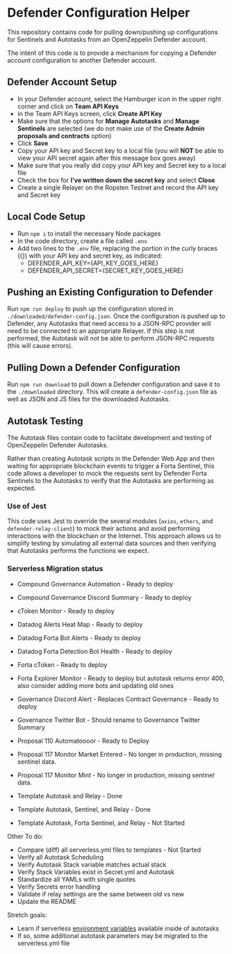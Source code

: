 # Defender Configuration Helper

This repository contains code for pulling down/pushing up configurations for Sentinels and Autotasks from an OpenZeppelin Defender account.

The intent of this code is to provide a mechanism for copying a Defender account configuration to another Defender account.

## Defender Account Setup

- In your Defender account, select the Hamburger icon in the upper right corner and click on **Team API Keys**
- In the Team API Keys screen, click **Create API Key**
- Make sure that the options for **Manage Autotasks** and **Manage Sentinels** are selected (we do not make use of the **Create Admin proposals and contracts** option)
- Click **Save**
- Copy your API key and Secret key to a local file (you will **NOT** be able to view your API secret again after this message box goes away)
- Make sure that you really did copy your API key and Secret key to a local file
- Check the box for **I’ve written down the secret key** and select **Close**
- Create a single Relayer on the Ropsten Testnet and record the API key and Secret key


## Local Code Setup

- Run `npm i` to install the necessary Node packages
- In the code directory, create a file called `.env`
- Add two lines to the `.env` file, replacing the portion in the curly braces ({}) with your API key and secret key, as indicated:
  - DEFENDER_API_KEY={API_KEY_GOES_HERE}
  - DEFENDER_API_SECRET={SECRET_KEY_GOES_HERE}


## Pushing an Existing Configuration to Defender

Run `npm run deploy` to push up the configuration stored in `./downloaded/defender-config.json`.  Once the configuration is pushed up to Defender, any
Autotasks that need access to a JSON-RPC provider will need to be connected to an appropriate Relayer.  If this step is not performed, the Autotask will
not be able to perform JSON-RPC requests (this will cause errors).


## Pulling Down a Defender Configuration

Run `npm run download` to pull down a Defender configuration and save it to the `./downloaded` directory.  This will create a `defender-config.json` file
as well as JSON and JS files for the downloaded Autotasks.

## Autotask Testing

The Autotask files contain code to facilitate development and testing of OpenZeppelin Defender Autotasks.

Rather than creating Autotask scripts in the Defender Web App and then waiting for appropriate blockchain events
to trigger a Forta Sentinel, this code allows a developer to mock the requests sent by Defender Forta Sentinels to
the Autotasks to verify that the Autotasks are performing as expected.

### Use of Jest

This code uses Jest to override the several modules (`axios`, `ethers`, and `defender-relay-client`) to mock their actions and avoid performing interactions
with the blockchain or the Internet. This approach allows us to simplify testing by simulating all external data sources and then verifying that Autotasks
performs the functions we expect.

### Serverless Migration status

- Compound Governance Automation - Ready to deploy
- Compound Governance Discord Summary - Ready to deploy
- cToken Monitor - Ready to deploy
- Datadog Alerts Heat Map - Ready to deploy
- Datadog Forta Bot Alerts - Ready to deploy
- Datadog Forta Detection Bot Health - Ready to deploy
- Forta cToken - Ready to deploy
- Forta Explorer Monitor - Ready to deploy but autotask returns error 400, also consider adding more bots and updating old ones
- Governance Discord Alert - Replaces Contract Governance - Ready to deploy
- Governance Twitter Bot - Should rename to Governance Twitter Summary
- Proposal 110 Automatoooor - Ready to Deploy
- Proposal 117 Monitor Market Entered - No longer in production, missing sentinel data.
- Proposal 117 Monitor Mint - No longer in production, missing sentinel data.

- Template Autotask and Relay - Done
- Template Autotask, Sentinel, and Relay - Done
- Template Autotask, Forta Sentinel, and Relay - Not Started

Other To do:
- Compare (diff) all serverless.yml files to templates - Not Started
- Verify all Autotask Scheduling
- Verify Autotask Stack variable matches actual stack
- Verify Stack Variables exist in Secret.yml and Autotask
- Standardize all YAMLs with single quotes
- Verify Secrets error handling
- Validate if relay settings are the same between old vs new
- Update the README

Stretch goals:
- Learn if serverless [environment variables](https://adamdelong.com/serverless-environment-variables/) available inside of autotasks
- If so, some additional autotask parameters may be migrated to the serverless.yml file


